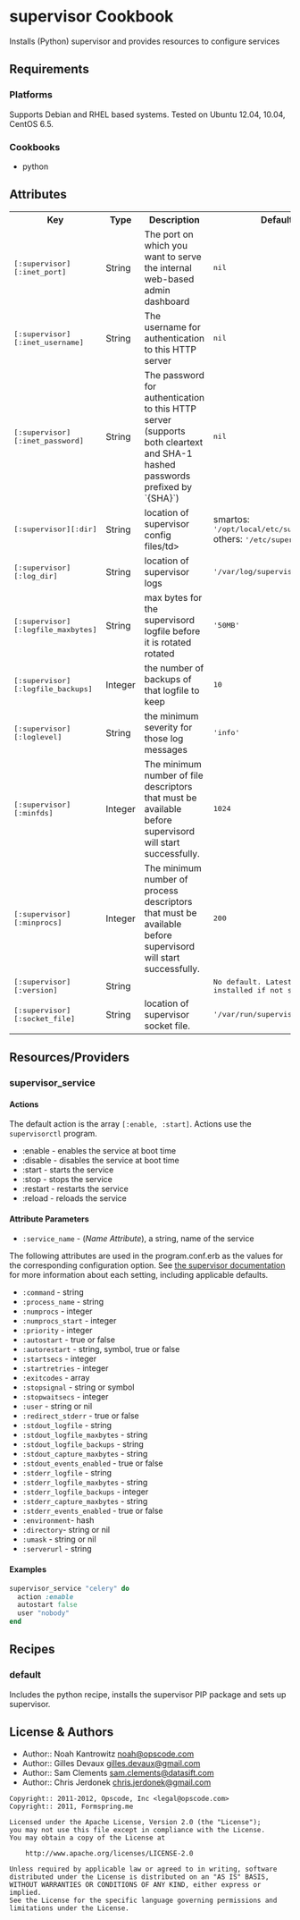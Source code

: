 supervisor Cookbook
===================
Installs (Python) supervisor and provides resources to configure services


Requirements
------------
### Platforms
Supports Debian and RHEL based systems. Tested on Ubuntu 12.04, 10.04, CentOS 6.5.

### Cookbooks
- python


Attributes
----------
<table>
  <tr>
    <th>Key</th>
    <th>Type</th>
    <th>Description</th>
    <th>Default</th>
  </tr>
  <tr>
    <td><tt>[:supervisor][:inet_port]</tt></td>
    <td>String</td>
    <td>The port on which you want to serve the internal web-based admin dashboard</td>
    <td><tt>nil</tt></td>
  </tr>
  <tr>
    <td><tt>[:supervisor][:inet_username]</tt></td>
    <td>String</td>
    <td>The username for authentication to this HTTP server</td>
    <td><tt>nil</tt></td>
  </tr>
  <tr>
    <td><tt>[:supervisor][:inet_password]</tt></td>
    <td>String</td>
    <td>The password for authentication to this HTTP server (supports both cleartext and SHA-1 hashed passwords prefixed by `{SHA}`)</td>
    <td><tt>nil</tt></td>
  </tr>
  <tr>
    <td><tt>[:supervisor][:dir]</tt></td>
    <td>String</td>
    <td>location of supervisor config files/td>
    <td>smartos: <tt> '/opt/local/etc/supervisor.d'</tt> others: <tt>'/etc/supervisor.d'</tt></td>
  </tr>
  <tr>
    <td><tt>[:supervisor][:log_dir]</tt></td>
    <td>String</td>
    <td>location of supervisor logs</td>
    <td><tt>'/var/log/supervisor'</tt></td>
  </tr>
  <tr>
    <td><tt>[:supervisor][:logfile_maxbytes]</tt></td>
    <td>String</td>
    <td>max bytes for the supervisord logfile before it is rotated rotated</td>
    <td><tt>'50MB'</tt></td>
  </tr>
  <tr>
    <td><tt>[:supervisor][:logfile_backups]</tt></td>
    <td>Integer</td>
    <td>the number of backups of that logfile to keep</td>
    <td><tt>10</tt></td>
  </tr>
  <tr>
    <td><tt>[:supervisor][:loglevel]</tt></td>
    <td>String</td>
    <td>the minimum severity for those log messages</td>
    <td><tt>'info'</tt></td>
  </tr>
  <tr>
    <td><tt>[:supervisor][:minfds]</tt></td>
    <td>Integer</td>
    <td>The minimum number of file descriptors that must be available before supervisord will start successfully.</td>
    <td><tt>1024</tt></td>
  </tr>
  <tr>
    <td><tt>[:supervisor][:minprocs]</tt></td>
    <td>Integer</td>
    <td>The minimum number of process descriptors that must be available before supervisord will start successfully.</td>
    <td><tt>200</tt></td>
  </tr>
  <tr>
    <td><tt>[:supervisor][:version]</tt></td>
    <td>String</td>
    <td><Sets the version of supervisor to install, must be 3.0+ to use minprocs and minfds./td>
    <td><tt>No default. Latest will be installed if not set.</tt></td>
  </tr>
  <tr>
    <td><tt>[:supervisor][:socket_file]</tt></td>
    <td>String</td>
    <td>location of supervisor socket file.</td>
    <td><tt>'/var/run/supervisor.sock'</tt></td>
  </tr>
</table>


Resources/Providers
-------------------
### supervisor\_service

#### Actions

The default action is the array `[:enable, :start]`. Actions use the `supervisorctl` program.

- :enable - enables the service at boot time
- :disable - disables the service at boot time
- :start - starts the service
- :stop - stops the service
- :restart - restarts the service
- :reload - reloads the service

#### Attribute Parameters

- `:service_name` - (*Name Attribute*), a string, name of the service

The following attributes are used in the program.conf.erb as the values for the corresponding configuration option. See [the supervisor documentation](http://supervisord.org/configuration.html#program-x-section-values) for more information about each setting, including applicable defaults.

- `:command` - string
- `:process_name` - string
- `:numprocs` - integer
- `:numprocs_start` - integer
- `:priority` - integer
- `:autostart` - true or false
- `:autorestart` - string, symbol, true or false
- `:startsecs` - integer
- `:startretries` - integer
- `:exitcodes` - array
- `:stopsignal` - string or symbol
- `:stopwaitsecs` - integer
- `:user` - string or nil
- `:redirect_stderr` - true or false
- `:stdout_logfile` - string
- `:stdout_logfile_maxbytes` - string
- `:stdout_logfile_backups` - string
- `:stdout_capture_maxbytes` - string
- `:stdout_events_enabled` - true or false
- `:stderr_logfile` - string
- `:stderr_logfile_maxbytes` - string
- `:stderr_logfile_backups` - integer
- `:stderr_capture_maxbytes` - string
- `:stderr_events_enabled` - true or false
- `:environment`- hash
- `:directory`- string or nil
- `:umask` - string or nil
- `:serverurl` - string

#### Examples

```ruby
supervisor_service "celery" do
  action :enable
  autostart false
  user "nobody"
end
```


Recipes
-------
### default
Includes the python recipe, installs the supervisor PIP package and sets up supervisor.


License & Authors
-----------------
- Author:: Noah Kantrowitz <noah@opscode.com>
- Author:: Gilles Devaux <gilles.devaux@gmail.com>
- Author:: Sam Clements <sam.clements@datasift.com>
- Author:: Chris Jerdonek <chris.jerdonek@gmail.com>

```text
Copyright:: 2011-2012, Opscode, Inc <legal@opscode.com>
Copyright:: 2011, Formspring.me

Licensed under the Apache License, Version 2.0 (the "License");
you may not use this file except in compliance with the License.
You may obtain a copy of the License at

    http://www.apache.org/licenses/LICENSE-2.0

Unless required by applicable law or agreed to in writing, software
distributed under the License is distributed on an "AS IS" BASIS,
WITHOUT WARRANTIES OR CONDITIONS OF ANY KIND, either express or implied.
See the License for the specific language governing permissions and
limitations under the License.
```
